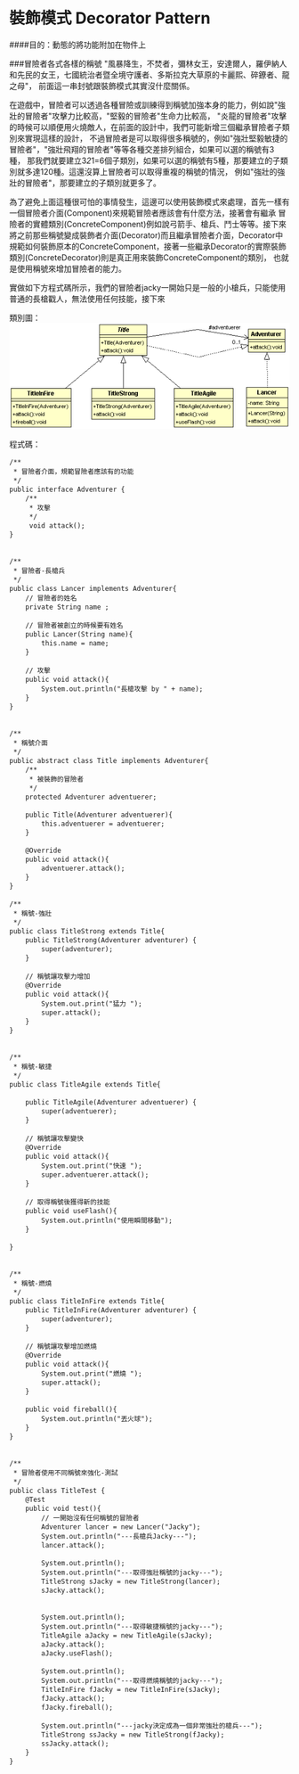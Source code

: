# 裝飾模式 Decorator Pattern
  
####目的：動態的將功能附加在物件上

###冒險者各式各樣的稱號
"風暴降生，不焚者，彌林女王，安達爾人，羅伊納人和先民的女王，七國統治者暨全境守護者、多斯拉克大草原的卡麗熙、碎鐐者、龍之母"，
前面這一串封號跟裝飾模式其實沒什麼關係。
  
在遊戲中，冒險者可以透過各種冒險或訓練得到稱號加強本身的能力，例如說"強壯的冒險者"攻擊力比較高，"堅毅的冒險者"生命力比較高，
"炎龍的冒險者"攻擊的時候可以順便用火燒敵人，在前面的設計中，我們可能新增三個繼承冒險者子類別來實現這樣的設計，
不過冒險者是可以取得很多稱號的，例如"強壯堅毅敏捷的冒險者"，"強壯飛翔的冒險者"等等各種交差排列組合，如果可以選的稱號有3種，
那我們就要建立3*2*1=6個子類別，如果可以選的稱號有5種，那要建立的子類別就多達120種。這還沒算上冒險者可以取得重複的稱號的情況，
例如"強壯的強壯的冒險者"，那要建立的子類別就更多了。  

為了避免上面這種很可怕的事情發生，這邊可以使用裝飾模式來處理，首先一樣有一個冒險者介面(Component)來規範冒險者應該會有什麼方法，接著會有繼承
冒險者的實體類別(ConcreteComponent)例如說弓箭手、槍兵、鬥士等等。接下來將之前那些稱號變成裝飾者介面(Decorator)而且繼承冒險者介面，Decorator中
規範如何裝飾原本的ConcreteComponent，接著一些繼承Decorator的實際裝飾類別(ConcreteDecorator)則是真正用來裝飾ConcreteComponent的類別，
也就是使用稱號來增加冒險者的能力。  

實做如下方程式碼所示，我們的冒險者jacky一開始只是一般的小槍兵，只能使用普通的長槍戳人，無法使用任何技能，接下來

  
類別圖：  
![Title Decorator](image/decorator.gif)  
   
程式碼：  
```
/**
 * 冒險者介面，規範冒險者應該有的功能
 */
public interface Adventurer {	
	/**
	 * 攻擊
	 */
	 void attack();
}


/**
 * 冒險者-長槍兵
 */
public class Lancer implements Adventurer{
	// 冒險者的姓名
	private String name ;

	// 冒險者被創立的時候要有姓名
	public Lancer(String name){
		this.name = name;
	}

	// 攻擊
	public void attack(){
		System.out.println("長槍攻擊 by " + name);
	}
}


/**
 * 稱號介面
 */
public abstract class Title implements Adventurer{
	/**
	 * 被裝飾的冒險者
	 */
	protected Adventurer adventuerer;
	
	public Title(Adventurer adventuerer){
		this.adventuerer = adventuerer;
	}
	
	@Override
	public void attack(){
		adventuerer.attack();
	}
}

/**
 * 稱號-強壯
 */
public class TitleStrong extends Title{	
	public TitleStrong(Adventurer adventurer) {
		super(adventurer);
	}
	
	// 稱號讓攻擊力增加
	@Override
	public void attack(){
		System.out.print("猛力 ");
		super.attack();
	}
}


/**
 * 稱號-敏捷
 */
public class TitleAgile extends Title{	

	public TitleAgile(Adventurer adventuerer) {
		super(adventuerer);
	}

	// 稱號讓攻擊變快
	@Override
	public void attack(){
		System.out.print("快速 ");
		super.adventuerer.attack();
	}

	// 取得稱號後獲得新的技能
	public void useFlash(){
		System.out.println("使用瞬間移動");
	}

}


/**
 * 稱號-燃燒
 */
public class TitleInFire extends Title{
	public TitleInFire(Adventurer adventurer) {
		super(adventurer);
	}
	
	// 稱號讓攻擊增加燃燒
	@Override
	public void attack(){
		System.out.print("燃燒 ");
		super.attack();
	}
	
	public void fireball(){
		System.out.println("丟火球");
	}
}


/**
 * 冒險者使用不同稱號來強化-測試
 */
public class TitleTest {
	@Test
	public void test(){
		// 一開始沒有任何稱號的冒險者
		Adventurer lancer = new Lancer("Jacky");
		System.out.println("---長槍兵Jacky---");
		lancer.attack();
		
		System.out.println();	
		System.out.println("---取得強壯稱號的jacky---");
		TitleStrong sJacky = new TitleStrong(lancer);
		sJacky.attack();

		
		System.out.println();
		System.out.println("---取得敏捷稱號的jacky---");
		TitleAgile aJacky = new TitleAgile(sJacky);
		aJacky.attack();
		aJacky.useFlash();
		
		System.out.println();
		System.out.println("---取得燃燒稱號的jacky---");
		TitleInFire fJacky = new TitleInFire(sJacky);
		fJacky.attack();
		fJacky.fireball();	
		
		System.out.println("---jacky決定成為一個非常強壯的槍兵---");
		TitleStrong ssJacky = new TitleStrong(fJacky);
		ssJacky.attack();
	}
}

```

